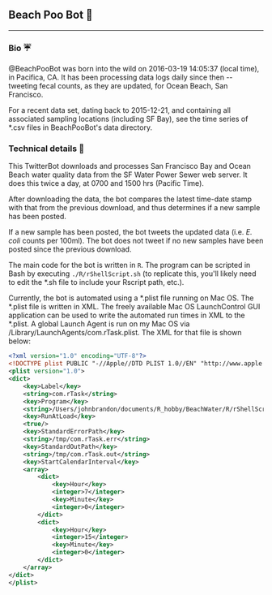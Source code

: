 ## Beach Poo Bot :poop:

---

### Bio :umbrella:
@BeachPooBot was born into the wild on 2016-03-19 14:05:37 (local time), in Pacifica, CA. It has been processing data logs daily since then -- tweeting fecal counts, as they are updated, for Ocean Beach, San Francisco. 

For a recent data set, dating back to 2015-12-21, and containing all associated sampling locations (including SF Bay), see the time series of \*.csv files in BeachPooBot's data directory.

### Technical details :ocean:
This TwitterBot downloads and processes San Francisco Bay and Ocean Beach water quality data from the SF Water Power Sewer web server. It does this twice a day, at 0700 and 1500 hrs (Pacific Time).

After downloading the data, the bot compares the latest time-date stamp with that from the previous download, and thus determines if a new sample has been posted. 

If a new sample has been posted, the bot tweets the updated data (i.e. *E. coli* counts per 100ml). The bot does not tweet if no new samples have been posted since the previous download.

The main code for the bot is written in `R`. The program can be scripted in Bash by executing `./R/rShellScript.sh` (to replicate this, you'll likely need to edit the \*.sh file to include your Rscript path, etc.).   

Currently, the bot is automated using a \*.plist file running on Mac OS.  The \*.plist file is written in XML. The freely available Mac OS LaunchControl GUI application can be used to write the automated run times in XML to the \*.plist. A global Launch Agent is run on my Mac OS via /Library/LaunchAgents/com.rTask.plist. The XML for that file is shown below:

```XML
<?xml version="1.0" encoding="UTF-8"?>
<!DOCTYPE plist PUBLIC "-//Apple//DTD PLIST 1.0//EN" "http://www.apple.com/DTDs/PropertyList-1.0.dtd">
<plist version="1.0">
<dict>
	<key>Label</key>
	<string>com.rTask</string>
	<key>Program</key>
	<string>/Users/johnbrandon/documents/R_hobby/BeachWater/R/rShellScript.sh</string>
	<key>RunAtLoad</key>
	<true/>
	<key>StandardErrorPath</key>
	<string>/tmp/com.rTask.err</string>
	<key>StandardOutPath</key>
	<string>/tmp/com.rTask.out</string>
	<key>StartCalendarInterval</key>
	<array>
		<dict>
			<key>Hour</key>
			<integer>7</integer>
			<key>Minute</key>
			<integer>0</integer>
		</dict>
		<dict>
			<key>Hour</key>
			<integer>15</integer>
			<key>Minute</key>
			<integer>0</integer>
		</dict>
	</array>
</dict>
</plist>
```


